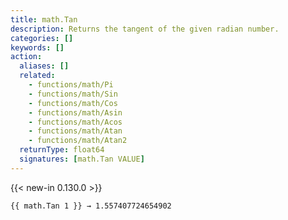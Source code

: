 ```yaml
---
title: math.Tan
description: Returns the tangent of the given radian number.
categories: []
keywords: []
action:
  aliases: []
  related:
    - functions/math/Pi
    - functions/math/Sin
    - functions/math/Cos
    - functions/math/Asin
    - functions/math/Acos
    - functions/math/Atan
    - functions/math/Atan2
  returnType: float64
  signatures: [math.Tan VALUE]
---
```


{{< new-in 0.130.0 >}}

```go-html-template
{{ math.Tan 1 }} → 1.557407724654902
```
